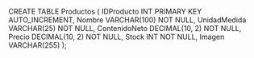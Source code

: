CREATE TABLE Productos (
    IDProducto INT PRIMARY KEY AUTO_INCREMENT,
    Nombre VARCHAR(100) NOT NULL,
    UnidadMedida VARCHAR(25) NOT NULL,
    ContenidoNeto DECIMAL(10, 2) NOT NULL,
    Precio DECIMAL(10, 2) NOT NULL,
    Stock INT NOT NULL,
    Imagen VARCHAR(255)
);
